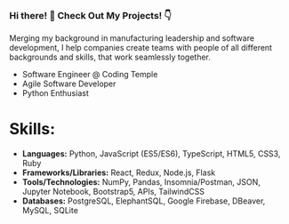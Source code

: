 ### Hi there! 👋 Check Out My Projects! 👇

Merging my background in manufacturing leadership and software development,
I help companies create teams with people of all different backgrounds and skills, that work seamlessly together.

- Software Engineer @ Coding Temple
- Agile Software Developer
- Python Enthusiast

# Skills:
- **Languages:** Python, JavaScript (ES5/ES6), TypeScript, HTML5, CSS3, Ruby
- **Frameworks/Libraries:** React, Redux, Node.js, Flask
- **Tools/Technologies:** NumPy, Pandas, Insomnia/Postman, JSON, Jupyter Notebook, Bootstrap5, APIs, TailwindCSS
- **Databases:** PostgreSQL, ElephantSQL, Google Firebase, DBeaver, MySQL, SQLite
